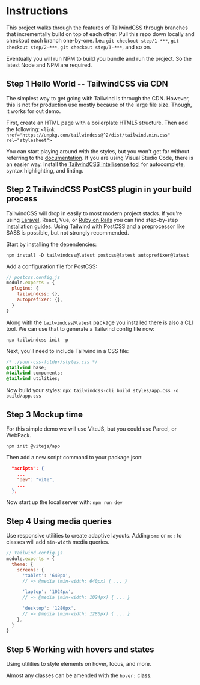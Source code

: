 # Instructions

This project walks through the features of TailwindCSS through branches that incrementally build on top of each other. Pull this repo down locally and checkout each branch one-by-one. I.e.: `git checkout step/1-***`, `git checkout step/2-***`, `git checkout step/3-***`, and so on.

Eventually you will run NPM to build you bundle and run the project. So the latest Node and NPM are required.

## Step 1 Hello World -- TailwindCSS via CDN

The simplest way to get going with Tailwind is through the CDN. However, this is not for production use mostly because of the large file size. Though, it works for out demo.

First, create an HTML page with a boilerplate HTML5 structure. Then add the following:
`<link href="https://unpkg.com/tailwindcss@^2/dist/tailwind.min.css" rel="stylesheet">`

You can start playing around with the styles, but you won't get far without referring to the [documentation](https://tailwindcss.com/docs). If you are using Visual Studio Code, there is an easier way. Install the [TailwindCSS intellisense tool](https://tailwindcss.com/docs/intellisense) for autocomplete, syntax highlighting, and linting.

## Step 2 TailwindCSS PostCSS plugin in your build process

TailwindCSS will drop in easily to most modern project stacks. If you're using [Laravel](https://tailwindcss.com/docs/guides/laravel), React, Vue, or [Ruby on Rails](https://github.com/rails/tailwindcss-rails) you can find step-by-step [installation guides](https://tailwindcss.com/docs/installation). Using Tailwind with PostCSS and a preprocessor like SASS is possible, but not strongly recommended.

Start by installing the dependencies:

`npm install -D tailwindcss@latest postcss@latest autoprefixer@latest`

Add a configuration file for PostCSS:
```js
// postcss.config.js
module.exports = {
  plugins: {
    tailwindcss: {},
    autoprefixer: {},
  }
}
```

Along with the `tailwindcss@latest` package you installed there is also a CLI tool. We can use that to generate a Tailwind config file now:

`npx tailwindcss init -p`

Next, you'll need to include Tailwind in a CSS file:

```css
/* ./your-css-folder/styles.css */
@tailwind base;
@tailwind components;
@tailwind utilities;
```

Now build your styles:
`npx tailwindcss-cli build styles/app.css -o build/app.css`

## Step 3 Mockup time

For this simple demo we will use ViteJS, but you could use Parcel, or WebPack.

`npm init @vitejs/app`

Then add a new script command to your package json:
```json
  "scripts": {
    ...
    "dev": "vite",
    ...
  },

```

Now start up the local server with:
`npm run dev`

## Step 4 Using media queries

Use responsive utilities to create adaptive layouts. Adding `sm:` or `md:` to classes will add `min-width` media queries.

```js
// tailwind.config.js
module.exports = {
  theme: {
    screens: {
      'tablet': '640px',
      // => @media (min-width: 640px) { ... }

      'laptop': '1024px',
      // => @media (min-width: 1024px) { ... }

      'desktop': '1280px',
      // => @media (min-width: 1280px) { ... }
    },
  }
}
```

## Step 5 Working with hovers and states

Using utilities to style elements on hover, focus, and more.

Almost any classes can be amended with the `hover:` class.


